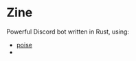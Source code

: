# Zine

Powerful Discord bot written in Rust, using:
- [poise](https://github.com/serenity-rs/poise)
- 